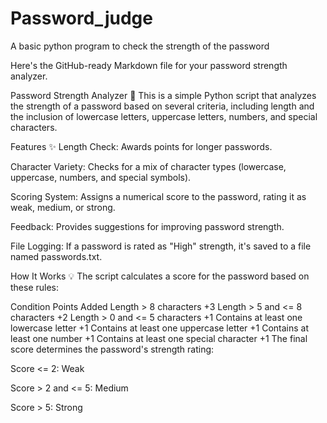 # Password_judge
A basic python program to check the strength of the password

Here's the GitHub-ready Markdown file for your password strength analyzer.

Password Strength Analyzer 🔐
This is a simple Python script that analyzes the strength of a password based on several criteria, including length and the inclusion of lowercase letters, uppercase letters, numbers, and special characters.

Features ✨
Length Check: Awards points for longer passwords.

Character Variety: Checks for a mix of character types (lowercase, uppercase, numbers, and special symbols).

Scoring System: Assigns a numerical score to the password, rating it as weak, medium, or strong.

Feedback: Provides suggestions for improving password strength.

File Logging: If a password is rated as "High" strength, it's saved to a file named passwords.txt.

How It Works 💡
The script calculates a score for the password based on these rules:

Condition	Points Added
Length > 8 characters	+3
Length > 5 and <= 8 characters	+2
Length > 0 and <= 5 characters	+1
Contains at least one lowercase letter	+1
Contains at least one uppercase letter	+1
Contains at least one number	+1
Contains at least one special character	+1
The final score determines the password's strength rating:

Score <= 2: Weak

Score > 2 and <= 5: Medium

Score > 5: Strong